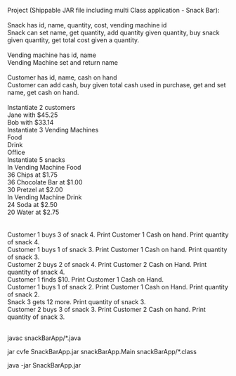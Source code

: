 Project (Shippable JAR file including multi Class application - Snack Bar):<br>
<br>
Snack has id, name, quantity, cost, vending machine id<br>
Snack can set name, get quantity, add quantity given quantity, buy snack given quantity, get total cost given a quantity.<br>
<br>
Vending machine has id, name<br>
Vending Machine set and return name<br>
<br>
Customer has id, name, cash on hand<br>
Customer can add cash, buy given total cash used in purchase, get and set name, get cash on hand.  <br>
<br>
Instantiate 2 customers<br>
	Jane with $45.25<br>
	Bob with $33.14<br>
Instantiate 3 Vending Machines<br>
	Food<br>
	Drink<br>
	Office<br>
Instantiate 5 snacks<br>
	In Vending Machine Food<br>
		36 Chips at $1.75<br>
		36 Chocolate Bar at $1.00<br>
		30 Pretzel at $2.00<br>
	In Vending Machine Drink<br>
		24 Soda at $2.50<br>
		20 Water at $2.75<br>
	<br>
<br>
Customer 1 buys 3 of snack 4. Print Customer 1 Cash on hand. Print quantity of snack 4.<br>
Customer 1 buys 1 of snack 3. Print Customer 1 Cash on hand. Print quantity of snack 3.<br>
Customer 2 buys 2 of snack 4. Print Customer 2 Cash on Hand. Print quantity of snack 4.<br>
Customer 1 finds $10. Print Customer 1 Cash on Hand.<br>
Customer 1 buys 1 of snack 2. Print Customer 1 Cash on Hand. Print quantity of snack 2.<br>
Snack 3 gets 12 more. Print quantity of snack 3.<br>
Customer 2 buys 3 of snack 3. Print Customer 2 Cash on hand. Print quantity of snack 3.<br>
<br>

javac snackBarApp/*.java

jar cvfe SnackBarApp.jar snackBarApp.Main snackBarApp/*.class

java -jar SnackBarApp.jar

